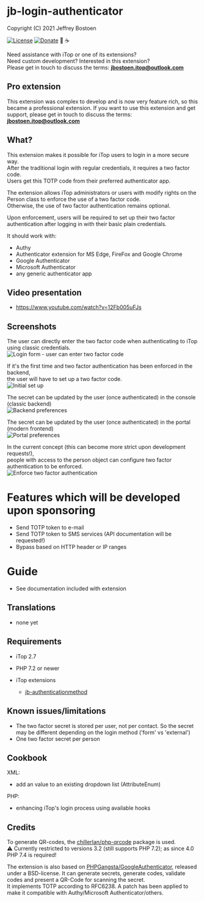 # jb-login-authenticator
Copyright (C) 2021 Jeffrey Bostoen

[![License](https://img.shields.io/github/license/jbostoen/iTop-custom-extensions)](https://github.com/jbostoen/iTop-custom-extensions/blob/master/license.md)
[![Donate](https://img.shields.io/badge/Donate-PayPal-green.svg)](https://www.paypal.me/jbostoen)
🍻 ☕

Need assistance with iTop or one of its extensions?  
Need custom development? Interested in this extension?  
Please get in touch to discuss the terms: **jbostoen.itop@outlook.com**

## Pro extension
This extension was complex to develop and is now very feature rich, so this became a professional extension.
If you want to use this extension and get support, please get in touch to discuss the terms: **jbostoen.itop@outlook.com**


## What?
This extension makes it possible for iTop users to login in a more secure way.   
After the traditional login with regular credentials, it requires a two factor code.  
Users get this TOTP code from their preferred authenticator app.

The extension allows iTop administrators or users with modify rights on the Person class to enforce the use of a two factor code.  
Otherwise, the use of two factor authentication remains optional. 

Upon enforcement, users will be required to set up their two factor authentication after logging in with their basic plain credentials.


It should work with:
* Authy
* Authenticator extension for MS Edge, FireFox and Google Chrome
* Google Authenticator
* Microsoft Authenticator
* any generic authenticator app

## Video presentation

* https://www.youtube.com/watch?v=12Fb005uFJs


## Screenshots

The user can directly enter the two factor code when authenticating to iTop using classic credentials.  
![Login form - user can enter two factor code](screenshots/20210305_login.png)


If it's the first time and two factor authentication has been enforced in the backend,  
the user will have to set up a two factor code.  
![Initial set up](screenshots/20210305_first_setup_when_enforced.png)


The secret can be updated by the user (once authenticated) in the console (classic backend)  
![Backend preferences](screenshots/20210305_console_preferences.png)


The secret can be updated by the user (once authenticated) in the portal (modern frontend)  
![Portal preferences](screenshots/20210305_portal_preferences.png)


In the current concept (this can become more strict upon development requests!),  
people with access to the person object can configure two factor authentication to be enforced.  
![Enforce two factor authentication](screenshots/20210305_person.png)

# Features which will be developed upon sponsoring

* Send TOTP token to e-mail
* Send TOTP token to SMS services (API documentation will be requested!)
* Bypass based on HTTP header or IP ranges


# Guide
* See documentation included with extension


## Translations
* none yet


## Requirements

* iTop 2.7
* PHP 7.2 or newer

* iTop extensions
  * [jb-authenticationmethod](https://github.com/jbostoen/itop-jb-authenticationmethod)
  
  
## Known issues/limitations

* The two factor secret is stored per user, not per contact. So the secret may be different depending on the login method ('form' vs 'external')
* One two factor secret per person


## Cookbook

XML:
* add an value to an existing dropdown list (AttributeEnum)

PHP:
* enhancing iTop's login process using available hooks


## Credits

To generate QR-codes, the [chillerlan/php-qrcode](https://github.com/chillerlan/php-qrcode) package is used.  
⚠ Currently restricted to versions 3.2 (still supports PHP 7.2); as since 4.0 PHP 7.4 is required!

The extension is also based on [PHPGangsta/GoogleAuthenticator](https://github.com/PHPGangsta/GoogleAuthenticator), released under a BSD-license.
It can generate secrets, generate codes, validate codes and present a QR-Code for scanning the secret.  
It implements TOTP according to RFC6238. A patch has been applied to make it compatible with Authy/Microsoft Authenticator/others.

